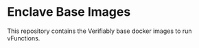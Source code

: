 # Enclave Base Images

This repository contains the Verifiably base docker images to run vFunctions.
